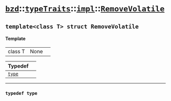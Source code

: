 # [`bzd`](../../../../index.md)::[`typeTraits`](../../../index.md)::[`impl`](../../index.md)::[`RemoveVolatile`](../index.md)

## `template<class T> struct RemoveVolatile`

#### Template
||||
|---:|:---|:---|
|class T|None||

|Typedef||
|:---|:---|
|[`type`](./index.md)||
------
### `typedef type`

